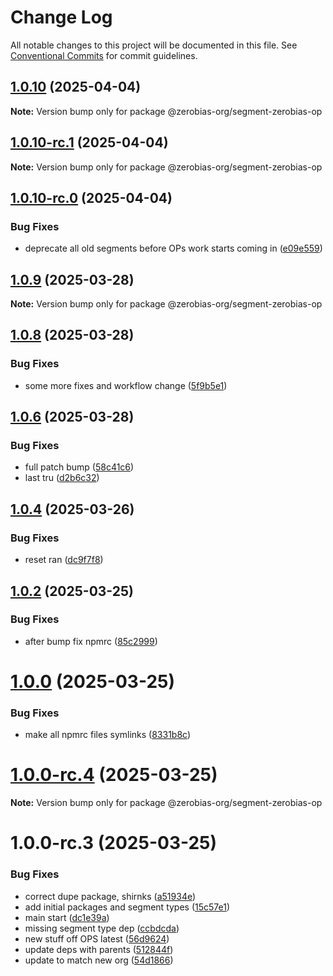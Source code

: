 # Change Log

All notable changes to this project will be documented in this file.
See [Conventional Commits](https://conventionalcommits.org) for commit guidelines.

## [1.0.10](https://github.com/zerobias-org/segment/compare/@zerobias-org/segment-zerobias-op@1.0.10-rc.1...@zerobias-org/segment-zerobias-op@1.0.10) (2025-04-04)

**Note:** Version bump only for package @zerobias-org/segment-zerobias-op





## [1.0.10-rc.1](https://github.com/zerobias-org/segment/compare/@zerobias-org/segment-zerobias-op@1.0.10-rc.0...@zerobias-org/segment-zerobias-op@1.0.10-rc.1) (2025-04-04)

**Note:** Version bump only for package @zerobias-org/segment-zerobias-op





## [1.0.10-rc.0](https://github.com/zerobias-org/segment/compare/@zerobias-org/segment-zerobias-op@1.0.9...@zerobias-org/segment-zerobias-op@1.0.10-rc.0) (2025-04-04)


### Bug Fixes

* deprecate all old segments before OPs work starts coming in ([e09e559](https://github.com/zerobias-org/segment/commit/e09e55913f3c74f60068c73d4c94618274b0d87c))





## [1.0.9](https://github.com/zerobias-org/segment/compare/@zerobias-org/segment-zerobias-op@1.0.8...@zerobias-org/segment-zerobias-op@1.0.9) (2025-03-28)

**Note:** Version bump only for package @zerobias-org/segment-zerobias-op





## [1.0.8](https://github.com/zerobias-org/segment/compare/@zerobias-org/segment-zerobias-op@1.0.6...@zerobias-org/segment-zerobias-op@1.0.8) (2025-03-28)


### Bug Fixes

* some more fixes and workflow change ([5f9b5e1](https://github.com/zerobias-org/segment/commit/5f9b5e163104603ae2ecd9425b9e8d92926464c0))





## [1.0.6](https://github.com/zerobias-org/segment/compare/@zerobias-org/segment-zerobias-op@1.0.4...@zerobias-org/segment-zerobias-op@1.0.6) (2025-03-28)


### Bug Fixes

* full patch bump ([58c41c6](https://github.com/zerobias-org/segment/commit/58c41c653cfbb06a985282feb95b46c91a14b853))
* last tru ([d2b6c32](https://github.com/zerobias-org/segment/commit/d2b6c322848d3781b0b23ff1c16df2f4c5de53ed))





## [1.0.4](https://github.com/zerobias-org/segment/compare/@zerobias-org/segment-zerobias-op@1.0.2...@zerobias-org/segment-zerobias-op@1.0.4) (2025-03-26)


### Bug Fixes

* reset ran ([dc9f7f8](https://github.com/zerobias-org/segment/commit/dc9f7f8b88051a0b885df6807b341ee7065d4457))





## [1.0.2](https://github.com/zerobias-org/segment/compare/@zerobias-org/segment-zerobias-op@1.0.1...@zerobias-org/segment-zerobias-op@1.0.2) (2025-03-25)


### Bug Fixes

* after bump fix npmrc ([85c2999](https://github.com/zerobias-org/segment/commit/85c29995a2c74a3739d1da8b061b57fe76135b6e))





# [1.0.0](https://github.com/zerobias-org/segment/compare/@zerobias-org/segment-zerobias-op@1.0.0-rc.4...@zerobias-org/segment-zerobias-op@1.0.0) (2025-03-25)


### Bug Fixes

* make all npmrc files symlinks ([8331b8c](https://github.com/zerobias-org/segment/commit/8331b8c815fa1ddc808b849e2797c254c5a62039))





# [1.0.0-rc.4](https://github.com/zerobias-org/segment/compare/@zerobias-org/segment-zerobias-op@1.0.0-rc.3...@zerobias-org/segment-zerobias-op@1.0.0-rc.4) (2025-03-25)

**Note:** Version bump only for package @zerobias-org/segment-zerobias-op





# 1.0.0-rc.3 (2025-03-25)


### Bug Fixes

*  correct dupe package, shirnks ([a51934e](https://github.com/zerobias-org/segment/commit/a51934eaf9c136bf9a64ba8b1994b2a09b84f7e7))
* add initial packages and segment types ([15c57e1](https://github.com/zerobias-org/segment/commit/15c57e1ec35e4f8e874690612ffc58ea74ac22c2))
* main start ([dc1e39a](https://github.com/zerobias-org/segment/commit/dc1e39abec6b94d5a7dfc01fd4ad2edbd062a316))
* missing segment type dep ([ccbdcda](https://github.com/zerobias-org/segment/commit/ccbdcda5a10c4e4e6d746d4b6f06c24e967410fd))
* new stuff off OPS latest ([56d9624](https://github.com/zerobias-org/segment/commit/56d962432ccca5405327dec620ca919a59b5154b))
* update deps with parents ([512844f](https://github.com/zerobias-org/segment/commit/512844fdc5a277dba774088c66cfc96abe64345d))
* update to match new org ([54d1866](https://github.com/zerobias-org/segment/commit/54d18668c5a566d6df4a8577c3d044561147d46e))
